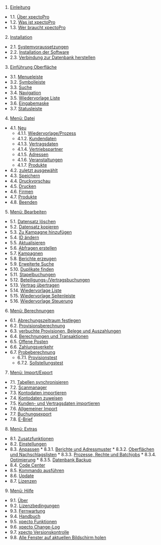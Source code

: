1. [Einleitung](https://help.xpecto.de/xpectoPro/xpectoPro/Einleitung)
* 1.1. [Über xpectoPro](https://help.xpecto.de/xpectoPro/Einleitung/Ueber_xpectoPro)
*  1.2. [Was ist xpectoPro](https://help.xpecto.de/xpectoPro/Einleitung/Was_ist_xpectoPro)
*  1.3. [Wer braucht xpectoPro](https://help.xpecto.de/xpectoPro/Einleitung/Wer_braucht_xpectoPro)
2.   [Installation](https://help.xpecto.de/xpectoPro/Installation)
*  2.1. [Systemvoraussetzungen](https://help.xpecto.de/xpectoPro/Installation/Systemvoraussetzungen)
*  2.2. [Installation der Software](https://help.xpecto.de/xpectoPro/Installation/Installation_der_Software)
*  2.3. [Verbindung zur Datenbank herstellen](https://help.xpecto.de/xpectoPro/Installation/Verbindung_zur_Datenbank_herstellen)
3.   [Einführung Oberfläche](https://help.xpecto.de/xpectoPro/Einfuehrung_Oberflaeche)
*  3.1. [Menueleiste](https://help.xpecto.de/xpectoPro/Einfuehrung_Oberflaeche/Menueleiste)
*  3.2. [Symbolleiste](https://help.xpecto.de/xpectoPro/Einfuehrung_Oberflaeche/Symbolleiste)
*  3.3. [Suche](https://help.xpecto.de/xpectoPro/Einfuehrung_Oberflaeche/Suche)
*  3.4. [Navigation](https://help.xpecto.de/xpectoPro/Einfuehrung_Oberflaeche/Navigation)
*  3.5. [Wiedervorlage Liste](https://help.xpecto.de/xpectoPro/Einfuehrung_Oberflaeche/Wiedervorlage_Liste)
* 3.6. [Eingabemaske](https://help.xpecto.de/xpectoPro/Einfuehrung_Oberflaeche/Eingabemaske)
*  3.7. [Statusleiste](https://help.xpecto.de/xpectoPro/Einfuehrung_Oberflaeche/Statusleiste)
4. [Menü: Datei](https://help.xpecto.de/xpectoPro/Datei)
* 4.1. [Neu](https://help.xpecto.de/xpectoPro/Datei/Neu)
     * 4.1.1. [Wiedervorlage/Prozess](https://help.xpecto.de/xpectoPro/Datei/Neu/Wiedervorlage_Prozess)
     * 4.1.2. [Kundendaten](https://help.xpecto.de/xpectoPro/Datei/Neu/Kundendaten)
     * 4.1.3.  [Vertragsdaten](https://help.xpecto.de/xpectoPro/Datei/Neu/Vertragsdaten)
     *  4.1.4. [Vertriebspartner](https://help.xpecto.de/xpectoPro/Datei/Neu/Vertriebspartner)
     *  4.1.5. [Adressen](https://help.xpecto.de/xpectoPro/Datei/Neu/Adressen)
     *  4.1.6. [Veranstaltungen](https://help.xpecto.de/xpectoPro/Datei/Neu/Veranstaltungen)
     * 4.1.7. [Produkte](https://help.xpecto.de/xpectoPro/Datei/Neu/Produkte)
 * 4.2. [zuletzt ausgewählt](https://help.xpecto.de/xpectoPro/Datei/zuletzt_ausgewaehlt)
*  4.3. [Speichern](https://help.xpecto.de/xpectoPro/Datei/Speichern)
*  4.4. [Druckvorschau](https://help.xpecto.de/xpectoPro/Datei/Druckvorschau)
*  4.5. [Drucken](https://help.xpecto.de/xpectoPro/Datei/Drucken)
* 4.6. [Firmen](https://help.xpecto.de/xpectoPro/Datei/Firmen)
*  4.7. [Produkte](https://help.xpecto.de/xpectoPro/Datei/Produkte)
*  4.8. [Beenden](https://help.xpecto.de/xpectoPro/Datei/Beenden)
5. [Menü: Bearbeiten](https://help.xpecto.de/xpectoPro/Bearbeiten)
*  5.1. [Datensatz löschen](https://help.xpecto.de/xpectoPro/Bearbeiten/Datensatz_loeschen)
* 5.2. [Datensatz kopieren](https://help.xpecto.de/xpectoPro/Bearbeiten/Datensatz_kopieren)
* 5.3. [Zu Kampagne hinzufügen](https://help.xpecto.de/xpectoPro/Bearbeiten/Zu_Kampagne_hinzufuegen)
* 5.4. [ID ändern](https://help.xpecto.de/xpectoPro/Bearbeiten/ID_aendern)
* 5.5. [Aktualisieren](https://help.xpecto.de/xpectoPro/Bearbeiten/Aktualisieren)
* 5.6. [Abfragen erstellen](https://help.xpecto.de/xpectoPro/Bearbeiten/Abfragen_erstellen)
* 5.7. [Kampagnen](https://help.xpecto.de/xpectoPro/Bearbeiten/Kampagnen)
* 5.8. [Berichte erzeugen](https://help.xpecto.de/xpectoPro/Bearbeiten/Berichte_erzeugen)
* 5.9. [Erweiterte Suche](https://help.xpecto.de/xpectoPro/Bearbeiten/Erweiterte_Suche)
* 5.10. [Duplikate finden](https://help.xpecto.de/xpectoPro/Bearbeiten/Duplikte_finden)
*  5.11. [Stapelbuchungen](https://help.xpecto.de/xpectoPro/Bearbeiten/Stapelbuchungen)
* 5.12. [Beteiligungs-/Vertragsbuchungen](https://help.xpecto.de/xpectoPro/Bearbeiten/Beteiligungs_Vertragsbuchungen)
* 5.13. [Vertrag übertragen](https://help.xpecto.de/xpectoPro/Bearbeiten/Vertrag_uebertragen)
* 5.14. [Wiedervorlage Liste](https://help.xpecto.de/xpectoPro/Bearbeiten/Wiedervorlage_Liste)
* 5.15. [Wiedervorlage Seitenleiste](https://help.xpecto.de/xpectoPro/Bearbeiten/Wiedervorlage_Seitenleiste)
* 5.16.  [Wiedervorlage Steuerung](https://help.xpecto.de/xpectoPro/Bearbeiten/Wiedervorlage_Steuerung)
6. [Menü: Berechnungen](https://help.xpecto.de/xpectoPro/Berechnungen) 
*  6.1. [Abrechungszeitraum festlegen](https://help.xpecto.de/xpectoPro/Berechnungen/Abrechnungszeitraum_festlegen)
*  6.2. [Provisionsberechnung](https://help.xpecto.de/xpectoPro/Berechnungen/Provisionsberechnung)
*  6.3. [verbuchte Provisionen, Belege und Auszahlungen](https://help.xpecto.de/xpectoPro/Berechnungen/verbuchte_Provisionen_Belege_und_Auszahlungen)
*  6.4. [Berechnungen und Transaktionen](https://help.xpecto.de/xpectoPro/Berechnungen/Berechnungen_und_Transaktionen)
* 6.5. [Offene Posten](https://help.xpecto.de/xpectoPro/Berechnungen/Offene_Posten)
*  6.6. [Zahlungsverkehr](https://help.xpecto.de/xpectoPro/Berechnungen/Zahlungsverkehr)
*  6.7. [Probeberechnung](https://help.xpecto.de/xpectoPro/Berechnungen/Probeberechnung)
     *  6.7.1. [Provisionstest](https://help.xpecto.de/xpectoPro/Berechnungen/Probeberechnung/Provisionstest)
     * 6.7.2. [Sollstellungstest](https://help.xpecto.de/xpectoPro/Berechnungen/Probeberechnung/Sollstellungstest)
7.   [Menü: Import/Export](https://help.xpecto.de/xpectoPro/Import-Export)
*  7.1. [Tabellen synchronisieren](https://help.xpecto.de/xpectoPro/Import-Export/Tabellen_synchronisieren)
*  7.2. [Scanmanager](https://help.xpecto.de/xpectoPro/Import-Export/Scanmanager)
*  7.3. [Kontodaten importieren](https://help.xpecto.de/xpectoPro/Import-Export/Kontodaten_importieren)
* 7.4. [Kontodaten zuweisen](https://help.xpecto.de/xpectoPro/Import-Export/Kontodaten_zuweisen)
* 7.5. [Kunden- und Vertragsdaten importieren](https://help.xpecto.de/xpectoPro/Import-Export/Kunden-_und_Vertragsdaten_importieren)
* 7.6. [Allgemeiner Import](https://help.xpecto.de/xpectoPro/Import-Export/Allgemeiner_Import)
*  7.7. [Buchungsexport](https://help.xpecto.de/xpectoPro/Import-Export/Buchungsexport)
*  7.8. [E-Brief](https://help.xpecto.de/xpectoPro/Import-Export/E-Brief)

8.   [Menü: Extras](https://help.xpecto.de/xpectoPro/Extras)
*  8.1. [Zusatzfunktionen](https://help.xpecto.de/xpectoPro/Extras/Zusatzfunktionen)
*  8.2. [Einstellungen](https://help.xpecto.de/xpectoPro/Extras/Einstellungen)
*  8.3. [Anpassen](https://help.xpecto.de/xpectoPro/Extras/Anpassen)
           *  8.3.1. [Berichte und Adressmuster](https://help.xpecto.de/xpectoPro/Extras/Anpassen/Berichte_und_Adressmuster)
           *  8.3.2. [Oberflächen und Nachschlagslisten](https://help.xpecto.de/xpectoPro/Extras/Anpassen/Oberflaechen_und_Nachschlagslisten)
           *  8.3.3. [Prozesse, Rechte und Batchjobs](https://help.xpecto.de/xpectoPro/Extras/Anpassen/Prozesse_Rechte_und_Batchjobs)
           *  8.3.4. [Optimierung](https://help.xpecto.de/xpectoPro/Extras/Anpassen/Optimierung)
           *  8.3.5. [Datenbank Backup](https://help.xpecto.de/xpectoPro/Extras/Anpassen/Datenbank_Backup)
*  8.4. [Code Center](https://help.xpecto.de/xpectoPro/Extras/Code_Center)
*  8.5. [Kommando ausführen](https://help.xpecto.de/xpectoPro/Extras/Kommando_ausfuehren)
*  8.6. [Update](https://help.xpecto.de/xpectoPro/Extras/Update)
*  8.7. [Lizenzen](https://help.xpecto.de/xpectoPro/Extras/Lizenzen)
9.   [Menü: Hilfe](https://help.xpecto.de/xpectoPro/Hilfe)
*  9.1. [Über](https://help.xpecto.de/xpectoPro/Hilfe/Ueber)
*  9.2. [Lizenzbedingungen](https://help.xpecto.de/xpectoPro/Hilfe/Lizenzbedingungen)
*  9.3. [Fernwartung](https://help.xpecto.de/xpectoPro/Hilfe/Fernwartung)
*  9.4. [Handbuch](https://help.xpecto.de/xpectoPro/Hilfe/Handbuch)
*  9.5. [xpecto Funktionen](https://help.xpecto.de/xpectoPro/Hilfe/xpecto_Funktionen)
*  9.6. [xpecto Change-Log](https://help.xpecto.de/xpectoPro/Hilfe/xpecto_Change_Log)
*  9.7. [xpecto Versionskontrolle](https://help.xpecto.de/xpectoPro/Hilfe/xpecto_Versionskontrolle)
*  9.8. [Alle Fenster auf aktuellen Bildschirm holen](https://help.xpecto.de/xpectoPro/Hilfe/Alle_Fenster_auf_aktuellen_Bildschirm_holen)
